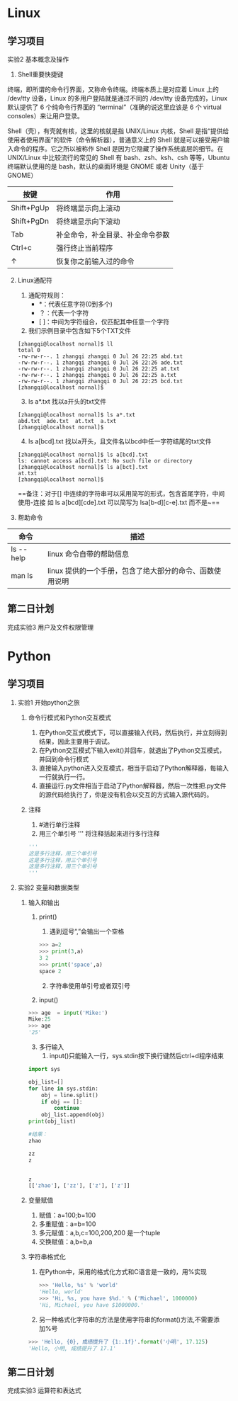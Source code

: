 # Linux 

## 学习项目

实验2 基本概念及操作

1. Shell重要快捷键

终端，即所谓的命令行界面，又称命令终端。终端本质上是对应着 Linux 上的 /dev/tty 设备，Linux 的多用户登陆就是通过不同的 /dev/tty 设备完成的，Linux 默认提供了 6 个纯命令行界面的 “terminal”（准确的说这里应该是 6 个 virtual consoles）来让用户登录。

Shell（壳），有壳就有核，这里的核就是指 UNIX/Linux 内核，Shell 是指“提供给使用者使用界面”的软件（命令解析器），普通意义上的 Shell 就是可以接受用户输入命令的程序。它之所以被称作 Shell 是因为它隐藏了操作系统底层的细节。在 UNIX/Linux 中比较流行的常见的 Shell 有 bash、zsh、ksh、csh 等等，Ubuntu 终端默认使用的是 bash，默认的桌面环境是 GNOME 或者 Unity（基于 GNOME）

| **按键**   | **作用**                         |
| ---------- | -------------------------------- |
| Shift+PgUp | 将终端显示向上滚动               |
| Shift+PgDn | 将终端显示向下滚动               |
| Tab        | 补全命令，补全目录、补全命令参数 |
| Ctrl+c     | 强行终止当前程序                 |
| ↑          | 恢复你之前输入过的命令           |

2. Linux通配符

   1. 通配符规则：
      -  *：代表任意字符(0到多个)
      - ？：代表一个字符
      - [ ]：中间为字符组合，仅匹配其中任意一个字符
   2. 我们示例目录中包含如下5个TXT文件 

   ```shell
   [zhangqi@localhost nornal]$ ll
   total 0
   -rw-rw-r--. 1 zhangqi zhangqi 0 Jul 26 22:25 abd.txt
   -rw-rw-r--. 1 zhangqi zhangqi 0 Jul 26 22:26 ade.txt
   -rw-rw-r--. 1 zhangqi zhangqi 0 Jul 26 22:25 at.txt
   -rw-rw-r--. 1 zhangqi zhangqi 0 Jul 26 22:25 a.txt
   -rw-rw-r--. 1 zhangqi zhangqi 0 Jul 26 22:25 bcd.txt
   [zhangqi@localhost nornal]$
   ```

   3. ls a*.txt 找以a开头的txt文件

   ```shell
   [zhangqi@localhost nornal]$ ls a*.txt
   abd.txt  ade.txt  at.txt  a.txt
   [zhangqi@localhost nornal]$	
   ```

   4. ls a[bcd].txt 找以a开头，且文件名以bcd中任一字符结尾的txt文件

   ```shell
   [zhangqi@localhost nornal]$ ls a[bcd].txt
   ls: cannot access a[bcd].txt: No such file or directory
   [zhangqi@localhost nornal]$ ls a[bct].txt
   at.txt
   [zhangqi@localhost nornal]$
   ```

   ==备注：对于[] 中连续的字符串可以采用简写的形式，包含首尾字符，中间使用-连接
   如 ls a[bcd][cde].txt 可以简写为 lsa[b-d][c-e].txt   而不是~==

3. 帮助命令

| **命令**  | **描述**                                                 |
| --------- | -------------------------------------------------------- |
| ls --help | linux 命令自带的帮助信息                                 |
| man ls    | linux 提供的一个手册，包含了绝大部分的命令、函数使用说明 |

## 第二日计划

完成实验3 用户及文件权限管理

# Python

## 学习项目

1. 实验1 开始python之旅

   1. 命令行模式和Python交互模式

      1. 在Python交互式模式下，可以直接输入代码，然后执行，并立刻得到结果，因此主要用于调试。
      2. 在Python交互模式下输入exit()并回车，就退出了Python交互模式，并回到命令行模式
      3. 直接输入python进入交互模式，相当于启动了Python解释器，每输入一行就执行一行。
      4. 直接运行.py文件相当于启动了Python解释器，然后一次性把.py文件的源代码给执行了，你是没有机会以交互的方式输入源代码的。

   2. 注释

      1. #进行单行注释
      2. 用三个单引号 ''' 将注释括起来进行多行注释

      ```python
      '''
      这是多行注释，用三个单引号
      这是多行注释，用三个单引号 
      这是多行注释，用三个单引号
      '''
      ```

2. 实验2 变量和数据类型

   1. 输入和输出

      1. print()

         1. 遇到逗号“,”会输出一个空格

         ```python
         >>> a=2
         >>> print(3,a)
         3 2
         >>> print('space',a)
         space 2
         ```

         2. 字符串使用单引号或者双引号

      2. input()

      ```python
      >>> age  = input('Mike:')
      Mike:25
      >>> age
      '25'
      ```

      3. 多行输入
         1. input()只能输入一行，sys.stdin按下换行键然后ctrl+d程序结束

      ```python
      import sys
      
      obj_list=[]
      for line in sys.stdin:
          obj = line.split()
          if obj == []:
              continue
          obj_list.append(obj)
      print(obj_list)
      
      #结果：
      zhao
      
      zz
      z
      
      
      z
      [['zhao'], ['zz'], ['z'], ['z']]
      ```

   2. 变量赋值

      1. 赋值：a=100;b=100
      2. 多重赋值：a=b=100
      3. 多元赋值：a,b,c=100,200,200 是一个tuple
      4. 交换赋值：a,b=b,a 

   3. 字符串格式化

      1. 在Python中，采用的格式化方式和C语言是一致的，用%实现

         ```python
         >>> 'Hello, %s' % 'world'
         'Hello, world'
         >>> 'Hi, %s, you have $%d.' % ('Michael', 1000000)
         'Hi, Michael, you have $1000000.'
         ```

      2. 另一种格式化字符串的方法是使用字符串的format()方法,不需要添加%号

      ```python
      >>> 'Hello, {0}, 成绩提升了 {1:.1f}'.format('小明', 17.125)
      'Hello, 小明, 成绩提升了 17.1'
      ```

## 第二日计划

完成实验3 运算符和表达式